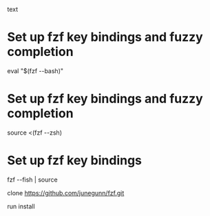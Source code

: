 text

# Set up fzf key bindings and fuzzy completion
eval "$(fzf --bash)"

# Set up fzf key bindings and fuzzy completion
source <(fzf --zsh)

# Set up fzf key bindings
fzf --fish | source

clone https://github.com/junegunn/fzf.git

run install
